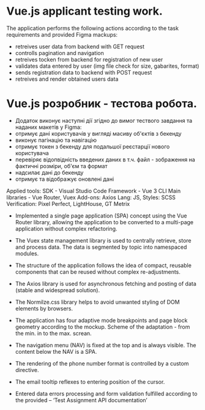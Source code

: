# Vue.js applicant testing work. 
The application performs the following actions according to the task requirements and provided Figma mackups:
- retreives user data from backend with GET request
- controlls pagination and navigation
- retreives tocken from backend for registration of new user
- validates data entered by user (img file check for size, gabarites, format)
- sends registration data to backend with POST request
- retreives and render obtained users data
# Vue.js розробник - тестова робота.
- Додаток виконує наступні дії згідно до вимог тествого завдання та наданих макетів у Figma:
- отримує дані користувачів у вигляді масиву об'єктів з бекенду
- виконує пагінацію та навігацію
- отримує токен з бекенду для подальшої реєстарції нового користувача
- перевіряє відопвідність введених даних в т.ч. файл - зображення на фактичні розміри, об'єм та формат
- надсилає дані до бекенду
- отримує та відображує оновлені дані
  
Applied tools:
SDK - Visual Studio Code
Framework - Vue 3 CLI
Main libraries - Vue Router, Vuex
Add-ons: Axios
Lang: JS, Styles: SCSS
Verification: Pixel Perfect, LightHouse, GT Metrix

-	Implemented a single page application (SPA) concept using the Vue Router library, allowing the application to be converted to a multi-page application without complex refactoring.
-	The Vuex state management library is used to centrally retrieve, store and process data. The data is segmented by topic into namespaced modules.
-	The structure of the application follows the idea of compact, reusable components that can be reused without complex re-adjustments.
-	The Axios library is used for asynchronous fetching and posting of data (stable and widespread solution).
-	The Normilze.css library helps to avoid unwanted styling of DOM elements by browsers.
	
-	The application has four adaptive mode breakpoints and page block geometry according to the mockup. Scheme of the adaptation - from the min. in to the max. screan.
-	The navigation menu (NAV) is fixed at the top and is always visible. The content below the NAV is a SPA.
-	The rendering of the phone number format is controlled by a custom directive.
-	The email tooltip reflexes to entering position of the cursor.
-	Entered data errors processing and form validation fulfilled according to the provided – ‘Test Assignment API documentation’
